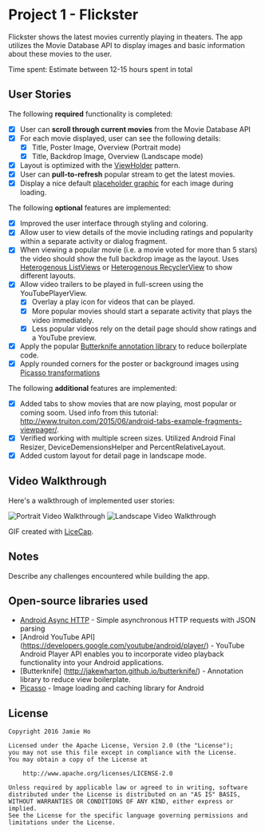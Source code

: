 # Project 1 - Flickster

Flickster shows the latest movies currently playing in theaters. The app utilizes the Movie Database API to display images and basic information about these movies to the user.

Time spent: Estimate between 12-15 hours spent in total

## User Stories

The following **required** functionality is completed:

* [X] User can **scroll through current movies** from the Movie Database API
* [X] For each movie displayed, user can see the following details:
  * [X] Title, Poster Image, Overview (Portrait mode)
  * [X] Title, Backdrop Image, Overview (Landscape mode)
* [X] Layout is optimized with the [ViewHolder](http://guides.codepath.com/android/Using-an-ArrayAdapter-with-ListView#improving-performance-with-the-viewholder-pattern) pattern.
* [X] User can **pull-to-refresh** popular stream to get the latest movies.
* [X] Display a nice default [placeholder graphic](http://guides.codepath.com/android/Displaying-Images-with-the-Picasso-Library#configuring-picasso) for each image during loading.

The following **optional** features are implemented:

* [X] Improved the user interface through styling and coloring. 
* [X] Allow user to view details of the movie including ratings and popularity within a separate activity or dialog fragment.
* [X] When viewing a popular movie (i.e. a movie voted for more than 5 stars) the video should show the full backdrop image as the layout.  Uses [Heterogenous ListViews](http://guides.codepath.com/android/Implementing-a-Heterogenous-ListView) or [Heterogenous RecyclerView](http://guides.codepath.com/android/Heterogenous-Layouts-inside-RecyclerView) to show different layouts.
* [X] Allow video trailers to be played in full-screen using the YouTubePlayerView.
    * [X] Overlay a play icon for videos that can be played.
    * [X] More popular movies should start a separate activity that plays the video immediately.
    * [X] Less popular videos rely on the detail page should show ratings and a YouTube preview.
* [X] Apply the popular [Butterknife annotation library](http://guides.codepath.com/android/Reducing-View-Boilerplate-with-Butterknife) to reduce boilerplate code.
* [X] Apply rounded corners for the poster or background images using [Picasso transformations](https://guides.codepath.com/android/Displaying-Images-with-the-Picasso-Library#other-transformations)

The following **additional** features are implemented:

* [X] Added tabs to show movies that are now playing, most popular or coming soom.  Used info from this tutorial:  http://www.truiton.com/2015/06/android-tabs-example-fragments-viewpager/.
* [X] Verified working with multiple screen sizes.  Utilized Android Final Resizer, DeviceDemensionsHelper and PercentRelativeLayout.
* [X] Added custom layout for detail page in landscape mode.

## Video Walkthrough

Here's a walkthrough of implemented user stories:

<img src='http://i.imgur.com/MKhCzdt.gifv' title='Portrait Video Walkthrough' width='' alt='Portrait Video Walkthrough' />

<img src='http://i.imgur.com/c9ZH9Rf.gifv' title='Landscape Video Walkthrough' width='' alt='Landscape Video Walkthrough' />

GIF created with [LiceCap](http://www.cockos.com/licecap/).

## Notes

Describe any challenges encountered while building the app.

## Open-source libraries used

- [Android Async HTTP](https://github.com/loopj/android-async-http) - Simple asynchronous HTTP requests with JSON parsing
- [Android YouTube API] (https://developers.google.com/youtube/android/player/) - YouTube Android Player API enables you to incorporate video playback functionality into your Android applications.
- [Butterknife] (http://jakewharton.github.io/butterknife/) - Annotation library to reduce view boilerplate.
- [Picasso](http://square.github.io/picasso/) - Image loading and caching library for Android

## License

    Copyright 2016 Jamie Ho

    Licensed under the Apache License, Version 2.0 (the "License");
    you may not use this file except in compliance with the License.
    You may obtain a copy of the License at

        http://www.apache.org/licenses/LICENSE-2.0

    Unless required by applicable law or agreed to in writing, software
    distributed under the License is distributed on an "AS IS" BASIS,
    WITHOUT WARRANTIES OR CONDITIONS OF ANY KIND, either express or implied.
    See the License for the specific language governing permissions and
    limitations under the License.
